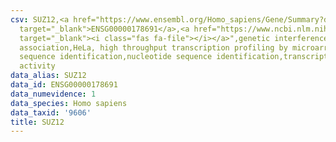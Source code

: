 ```yaml
---
csv: SUZ12,<a href="https://www.ensembl.org/Homo_sapiens/Gene/Summary?db=core;g=ENSG00000178691"
  target="_blank">ENSG00000178691</a>,<a href="https://www.ncbi.nlm.nih.gov/pubmed/17216044"
  target="_blank"><i class="fas fa-file"></i></a>",genetic interference,functional
  association,HeLa, high throughput transcription profiling by microarray,nucleotide
  sequence identification,nucleotide sequence identification,transcriptional regulation,down-regulates
  activity
data_alias: SUZ12
data_id: ENSG00000178691
data_numevidence: 1
data_species: Homo sapiens
data_taxid: '9606'
title: SUZ12
---
```


